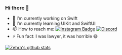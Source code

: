 ### Hi there 👋


- 🔭 I’m currently working on Swift
- 🌱 I’m currently learning UIKit and SwiftUI
- 📫 How to reach me: [![Instagram Badge](https://img.shields.io/badge/-Instagram-C13584?style=flat-quare&labelColor=C13584&logo=instagram&logoColor=white&link=link)](https://www.instagram.com/zehraunalcoskun/) [![Discord](https://badgen.net/badge/icon/discord?icon=discord&label)](https://discord.gg/zehra#9965)
- ⚡ Fun fact: I was lawyer, it was horrible 😄



[![Zehra's github stats](https://github-readme-stats.vercel.app/api?username=zehraCoskun&theme=blue-green)](https://github.com/zehraCoskun/github-readme-stats)
